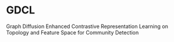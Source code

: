 # GDCL
Graph Diffusion Enhanced Contrastive  Representation Learning on Topology and Feature  Space for Community Detection
